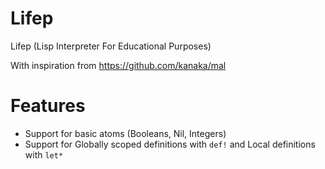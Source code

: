 # Lifep
Lifep (Lisp Interpreter For Educational Purposes) 

With inspiration from https://github.com/kanaka/mal
 
# Features
- Support for basic atoms (Booleans, Nil, Integers)
- Support for Globally scoped definitions with `def!` and Local definitions with `let*`
